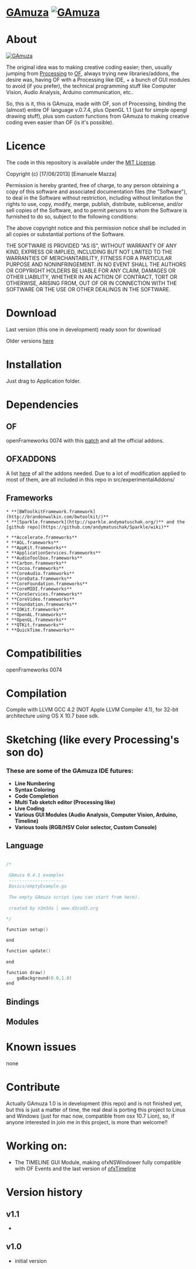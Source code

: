 # [GAmuza](http://www.gamuza.cc) [![GAmuza](http://gamuza.d3cod3.org/graphics/gaLogo.png)](http://www.gamuza.cc)


# About

[![GAmuza](http://gamuza.d3cod3.org/graphics/gaIDE.jpg)](http://www.gamuza.cc)

The original idea was to making creative coding easier; then, usually jumping from [Processing](http://www.processing.org) to [OF](http://www.openframeworks.cc), always trying new libraries/addons, the desire was, having OF with a Processing like IDE, + a bunch of GUI modules to avoid (if you prefer), the technical programming stuff like Computer Vision, Audio Analysis, Arduino communication, etc..

So, this is it, this is GAmuza, made with OF, son of Processing, binding the (almost) entire OF language v.0.7.4, plus OpenGL 1.1 (just for simple opengl drawing stuff), plus som custom functions from GAmuza to making creative coding even easier than OF (is it's possible).

# Licence

The code in this repository is available under the [MIT License](https://secure.wikimedia.org/wikipedia/en/wiki/Mit_license).

Copyright (c) [17/06/2013] [Emanuele Mazza]

Permission is hereby granted, free of charge, to any person obtaining a copy of this software and associated documentation files (the "Software"), to deal in the Software without restriction, including without limitation the rights to use, copy, modify, merge, publish, distribute, sublicense, and/or sell copies of the Software, and to permit persons to whom the Software is furnished to do so, subject to the following conditions:

The above copyright notice and this permission notice shall be included in all copies or substantial portions of the Software.

THE SOFTWARE IS PROVIDED "AS IS", WITHOUT WARRANTY OF ANY KIND, EXPRESS OR IMPLIED, INCLUDING BUT NOT LIMITED TO THE WARRANTIES OF MERCHANTABILITY, FITNESS FOR A PARTICULAR PURPOSE AND NONINFRINGEMENT. IN NO EVENT SHALL THE AUTHORS OR COPYRIGHT HOLDERS BE LIABLE FOR ANY CLAIM, DAMAGES OR OTHER LIABILITY, WHETHER IN AN ACTION OF CONTRACT, TORT OR OTHERWISE, ARISING FROM, OUT OF OR IN CONNECTION WITH THE SOFTWARE OR THE USE OR OTHER DEALINGS IN THE SOFTWARE.


# Download

Last version (this one in development) ready soon for download

Older versions [here](http://gamuza.d3cod3.org/download/)


# Installation

Just drag to Application folder.

# Dependencies

 ## OF

 openFrameworks 0074 with this [patch](https://github.com/d3cod3/GAmuza/gaPatch.patch) and all the official addons.


 ## OFXADDONS

 A list [here](https://github.com/d3cod3/GAmuza/gaAddonsList) of all the addons needed.
 Due to a lot of modification applied to most of them, are all included in this repo in src/experimentalAddons/

 ## Frameworks

 	* **[BWToolkitFramework.framework](http://brandonwalkin.com/bwtoolkit/)** 
 	* **[Sparkle.framework](http://sparkle.andymatuschak.org/)** and the [github repo](https://github.com/andymatuschak/Sparkle/wiki)**

 	* **Accelerate.frameworks**
 	* **AGL.frameworks**
 	* **AppKit.frameworks**
 	* **ApplicationServices.frameworks**
 	* **AudioToolbox.frameworks**
 	* **Carbon.frameworks**
 	* **Cocoa.frameworks**
 	* **CoreAudio.frameworks**
 	* **CoreData.frameworks**
 	* **CoreFoundation.frameworks**
 	* **CoreMIDI.frameworks**
 	* **CoreServices.frameworks**
 	* **CoreVideo.frameworks**
 	* **Foundation.frameworks**
 	* **IOKit.frameworks**
 	* **OpenAL.frameworks**
 	* **OpenGL.frameworks**
 	* **QTKit.frameworks**
 	* **QuickTime.frameworks**

 ## 

# Compatibilities

openFrameworks 0074

# Compilation

Compile with LLVM GCC 4.2 (NOT Apple LLVM Compiler 4.1), for 32-bit architecture using OS X 10.7 base sdk.

# Sketching (like every Processing's son do)

### These are some of the GAmuza IDE futures:

 * **Line Numbering**
 * **Syntax Coloring**
 * **Code Completion**
 * **Multi Tab sketch editor (Processing like)**
 * **Live Coding**
 * **Various GUI Modules (Audio Analysis, Computer Vision, Arduino, Timeline)**
 * **Various tools (RGB/HSV Color selector, Custom Console)**

## Language
```c++

/* 
   
 GAmuza 0.4.1 examples 
 ---------------------
 Basics/emptyExample.ga
 
 The empty GAmuza script (you can start from here).
 
 created by n3m3da | www.d3cod3.org
 
*/

function setup()

end

function update()
    
end

function draw()
    gaBackground(0.0,1.0)
end

```
 

## Bindings


## Modules


# Known issues

none


# Contribute

Actually GAmuza 1.0 is in development (this repo) and is not finished yet, but this is just a matter of time, the real deal is porting this project to Linux and Windows (just for mac now, compatible from osx 10.7 Lion), so, if anyone interested in join me in this project, is more than welcome!!

# Working on:

 * The TIMELINE GUI Module, making ofxNSWindower fully compatible with OF Events and the last version of [ofxTimeline](https://github.com/YCAMInterlab/ofxTimeline)

# Version history

## v1.1
 * 

## v1.0
 
 * initial version
